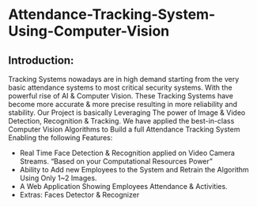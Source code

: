 # Attendance-Tracking-System-Using-Computer-Vision
## Introduction:
Tracking Systems nowadays are in high demand starting from the very basic attendance systems to most critical security systems. With the powerful rise of AI & Computer Vision. These Tracking Systems have become more accurate & more precise resulting in more reliability and stability. 
Our Project is basically Leveraging The power of Image & Video Detection, Recognition & Tracking. 
We have applied the best-in-class Computer Vision Algorithms to Build a full Attendance Tracking System Enabling the following Features: 
- Real Time Face Detection & Recognition applied on Video Camera Streams. “Based on your    Computational Resources Power”
- Ability to Add new Employees to the System and Retrain the Algorithm Using Only 1~2 Images. 
- A Web Application Showing Employees Attendance & Activities.
- Extras: Faces Detector & Recognizer
